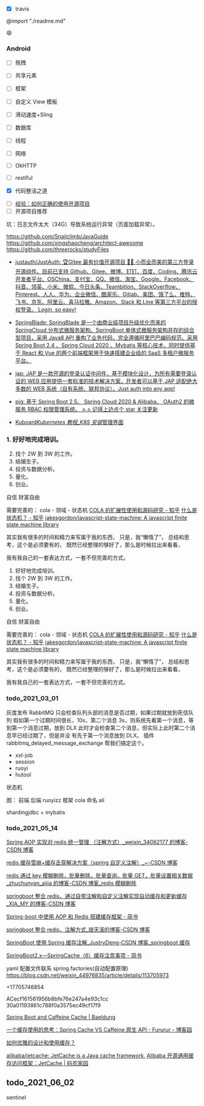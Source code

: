 - [x] travis

@import "./readme.md"

:smile:

### Android

- [ ] 拖拽
- [ ] 共享元素
- [ ] 框架
- [ ] 自定义 View 模板
- [ ] 滑动速度+Sling

- [ ] 数据库
- [ ] 线程
- [ ] 网络
- [ ] OkHTTP
- [ ] restiful

- [x] 代码整洁之道

* [ ] [经验：如何正确的使用开源项目](http://www.infoq.com/cn/articles/how-to-correctly-use-the-open-source-project)
* [ ] 开源项目推荐

坑：日志文件太大（34G）导致系统运行异常（页面加载异常）。

https://github.com/Snailclimb/JavaGuide
https://github.com/xingshaocheng/architect-awesome
https://github.com/threerocks/studyFiles

- [justauth/JustAuth: 🏆Gitee 最有价值开源项目 🚀:100: 小而全而美的第三方登录开源组件。目前已支持 Github、Gitee、微博、钉钉、百度、Coding、腾讯云开发者平台、OSChina、支付宝、QQ、微信、淘宝、Google、Facebook、抖音、领英、小米、微软、今日头条、Teambition、StackOverflow、Pinterest、人人、华为、企业微信、酷家乐、Gitlab、美团、饿了么、推特、飞书、京东、阿里云、喜马拉雅、Amazon、Slack 和 Line 等第三方平台的授权登录。 Login, so easy!](https://github.com/justauth/JustAuth)

- [SpringBlade: SpringBlade 是一个由商业级项目升级优化而来的 SpringCloud 分布式微服务架构、SpringBoot 单体式微服务架构并存的综合型项目，采用 Java8 API 重构了业务代码，完全遵循阿里巴巴编码规范。采用 Spring Boot 2.4 、Spring Cloud 2020 、Mybatis 等核心技术，同时提供基于 React 和 Vue 的两个前端框架用于快速搭建企业级的 SaaS 多租户微服务平台。](https://gitee.com/smallc/SpringBlade#https://github.com/chillzhuang/SpringBlade)

- [jap: JAP 是一款开源的登录认证中间件，基于模块化设计，为所有需要登录认证的 WEB 应用提供一套标准的技术解决方案，开发者可以基于 JAP 适配绝大多数的 WEB 系统（自有系统、联邦协议）。Just auth into any app!](https://gitee.com/fujieid/jap#https://gitee.com/smallc/SpringBlade)

- [pig: 基于 Spring Boot 2.5、 Spring Cloud 2020 & Alibaba、 OAuth2 的微服务 RBAC 权限管理系统。 🔝 🔝 记得上边点个 star 关注更新](https://gitee.com/log4j/pig)
- [Kuboard*Kubernetes 教程\_K8S 安装*管理界面](https://kuboard.cn/)

### 1. 好好地完成培训。

2. 找个 2W 到 3W 的工作。
3. 结婚生子。
4. 投资与数据分析。
5. 量化。
6. 创业。

自信
财富自由

需要完善的：
cola - 领域 - 状态机
[COLA 的扩展性使用和源码研究 - 知乎](https://zhuanlan.zhihu.com/p/143558539)
[什么是状态机？ - 知乎](https://zhuanlan.zhihu.com/p/47434856)
[jakesgordon/javascript-state-machine: A javascript finite state machine library](https://github.com/jakesgordon/javascript-state-machine)

其实我有很多的时间和精力来写属于我的东西，
只是，我“懒惰了”，
总结和思考，这个是必须要有的，
既然已经整理的够好了，那么是时候拉出来看看，

我有我自己的一套表达方式，一套不但完善的方式。

1. 好好地完成培训。
2. 找个 2W 到 3W 的工作。
3. 结婚生子。
4. 投资与数据分析。
5. 量化。
6. 创业。

自信
财富自由

需要完善的：
cola - 领域 - 状态机
[COLA 的扩展性使用和源码研究 - 知乎](https://zhuanlan.zhihu.com/p/143558539)
[什么是状态机？ - 知乎](https://zhuanlan.zhihu.com/p/47434856)
[jakesgordon/javascript-state-machine: A javascript finite state machine library](https://github.com/jakesgordon/javascript-state-machine)

其实我有很多的时间和精力来写属于我的东西，
只是，我“懒惰了”，
总结和思考，这个是必须要有的，
既然已经整理的够好了，那么是时候拉出来看看，

我有我自己的一套表达方式，一套不但完善的方式。

### todo_2021_03_01

灰度发布
RabbitMQ 只会检查队列头部的消息是否过期，如果过期就放到死信队列
假如第一个过期时间很长，10s，第二个消息 3s，则系统先看第一个消息，等 到第一个消息过期，放到 DLX
此时才会检查第二个消息，但实际上此时第二个消息早已经过期了，但是并没 有先于第一个消息放到 DLX。
插件 rabbitmq_delayed_message_exchange 帮我们搞定这个。

- xxl-job
- session
- ruoyi
- hutool

状态机

图：
前端
后端 ruoyizz
框架 cola
命名 ali

shardingjdbc + mybatis

### todo_2021_05_14

[Spring AOP 实现对 redis 统一管理 （注解方式）\_weixin_34082177 的博客-CSDN 博客](https://blog.csdn.net/weixin_34082177/article/details/92688597)

[redis 缓存雪崩+缓存击穿解决方案（spring 自定义注解）\_~-CSDN 博客](https://blog.csdn.net/q975583865/article/details/106911002/)

[redis 通过 key 模糊删除，批量删除，批量查询，批量 GET，批量设置相关数据\_zhuchunyan_aijia 的博客-CSDN 博客\_redis 模糊删除](https://blog.csdn.net/zhuchunyan_aijia/article/details/90611016)

[springboot 整合 redis，通过自带注解和自定义注解实现自动缓存和更新缓存\_XIA_MY 的博客-CSDN 博客](https://blog.csdn.net/XIA_MY/article/details/86714187?utm_medium=distribute.pc_relevant.none-task-blog-2%7Edefault%7EBlogCommendFromMachineLearnPai2%7Edefault-8.control&dist_request_id=1328769.57852.16176082709939639&depth_1-utm_source=distribute.pc_relevant.none-task-blog-2%7Edefault%7EBlogCommendFromMachineLearnPai2%7Edefault-8.control)

[Spring-boot 中使用 AOP 和 Redis 搭建缓存框架 - 简书](https://www.jianshu.com/p/b1d6f0c53362)

[springboot 整合 redis，注解方式\_琅天溪的博客-CSDN 博客](https://blog.csdn.net/qq_28089993/article/details/75226516)

[SpringBoot 使用 Spring 缓存注解\_JustryDeng-CSDN 博客\_springboot 缓存](https://blog.csdn.net/justry_deng/article/details/89283664)

[SpringBoot2.x—SpringCache（6）缓存注意事项 - 简书](https://www.jianshu.com/p/996f0952992b)

yaml 配置文件联系 spring.factories(自动配置原理)
https://blog.csdn.net/weixin_44976835/article/details/113705973

+17705746854

ACecf161561956b8bfe76e247a4e93c1cc
30a01193861c788f0a3575ec49cf17f9

[Spring Boot and Caffeine Cache | Baeldung](https://www.baeldung.com/spring-boot-caffeine-cache)

[一个缓存使用的思考：Spring Cache VS Caffeine 原生 API - Fururur - 博客园](https://www.cnblogs.com/Sinte-Beuve/p/12009885.html)

[如何优雅的设计和使用缓存？](https://juejin.cn/post/6844903665845665805)

[alibaba/jetcache: JetCache is a Java cache framework.](https://github.com/alibaba/jetcache)
[Alibaba 开源通用缓存访问框架：JetCache | 码农家园](https://www.codenong.com/jsf629e46c74d5/)

## todo_2021_06_02

sentinel
